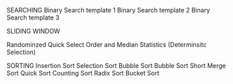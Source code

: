 SEARCHING
Binary Search template 1
Binary Search template 2
Binary Search template 3

SLIDING WINDOW

Randominzed Quick Select
Order and Median Statistics (Determinsitc Selection)

SORTING
Insertion Sort
Selection Sort
Bubble Sort
Bubble Sort Short
Merge Sort
Quick Sort
Counting Sort
Radix Sort
Bucket Sort
